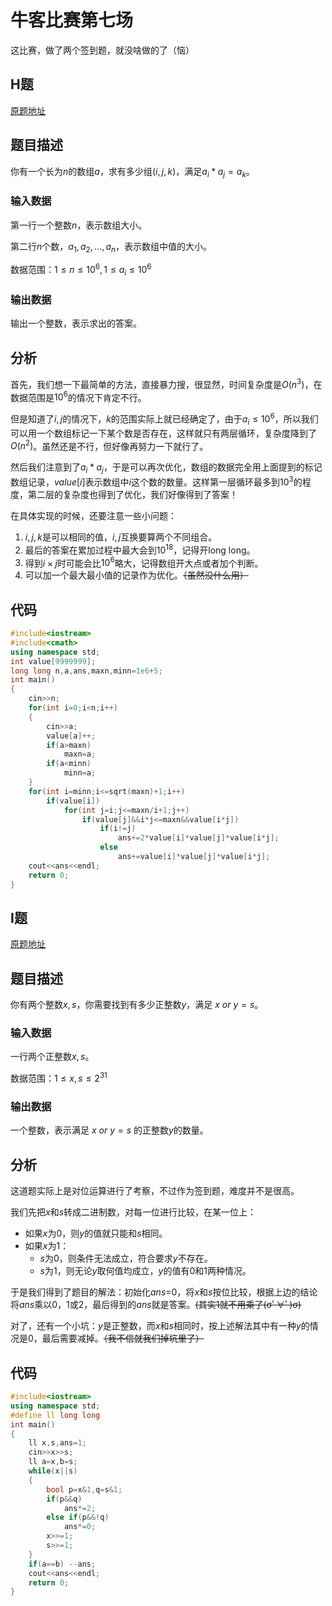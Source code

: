 # 牛客比赛第七场

这比赛，做了两个签到题，就没啥做的了（恼）

## H题
[原题地址](https://ac.nowcoder.com/acm/contest/11258/H)
## 题目描述
你有一个长为$n$的数组$a$，求有多少组$(i,j,k)$，满足$a_i*a_j=a_k$。
### 输入数据
第一行一个整数$n$，表示数组大小。

第二行$n$个数，$a_1,a_2,...,a_n$，表示数组中值的大小。

数据范围：$1 \leq n \leq 10^6 , 1 \leq a_i \leq 10^6$
### 输出数据
输出一个整数，表示求出的答案。
## 分析
首先，我们想一下最简单的方法，直接暴力搜，很显然，时间复杂度是$O(n^3)$，在数据范围是$10^6$的情况下肯定不行。

但是知道了$i,j$的情况下，$k$的范围实际上就已经确定了，由于$a_i \leq 10^6$，所以我们可以用一个数组标记一下某个数是否存在，这样就只有两层循环，复杂度降到了$O(n^2)$。虽然还是不行，但好像再努力一下就行了。

然后我们注意到了$a_i*a_j$，于是可以再次优化，数组的数据完全用上面提到的标记数组记录，$value[i]$表示数组中$i$这个数的数量。这样第一层循环最多到$10^3$的程度，第二层的复杂度也得到了优化，我们好像得到了答案！

在具体实现的时候，还要注意一些小问题：
1. $i,j,k$是可以相同的值，$i,j$互换要算两个不同组合。
2. 最后的答案在累加过程中最大会到$10^{18}$，记得开long long。
3. 得到$i \times j$时可能会比$10^6$略大，记得数组开大点或者加个判断。
4. 可以加一个最大最小值的记录作为优化。~~（虽然没什么用）~~
## 代码
```cpp
#include<iostream>
#include<cmath>
using namespace std;
int value[9999999];
long long n,a,ans,maxn,minn=1e6+5;
int main()
{
	cin>>n;
	for(int i=0;i<n;i++)
	{
		cin>>a;
		value[a]++;
		if(a>maxn)
			maxn=a;
		if(a<minn)
			minn=a;
	}
	for(int i=minn;i<=sqrt(maxn)+1;i++)
		if(value[i])
			for(int j=i;j<=maxn/i+1;j++)
				if(value[j]&&i*j<=maxn&&value[i*j])
					if(i!=j)
						ans+=2*value[i]*value[j]*value[i*j];
					else
						ans+=value[i]*value[j]*value[i*j];
	cout<<ans<<endl;
	return 0;
} 
```
## I题
[原题地址](https://ac.nowcoder.com/acm/contest/11258/I)
## 题目描述
你有两个整数$x,s$，你需要找到有多少正整数$y$，满足 $x \ or \ y = s$。
### 输入数据
一行两个正整数$x,s$。

数据范围：$1 \leq x,s \leq 2^{31}$
### 输出数据
一个整数，表示满足 $x \ or \ y = s$ 的正整数$y$的数量。
## 分析
这道题实际上是对位运算进行了考察，不过作为签到题，难度并不是很高。

我们先把$x$和$s$转成二进制数，对每一位进行比较，在某一位上：
* 如果$x$为0，则$y$的值就只能和$s$相同。
* 如果$x$为1：
	* $s$为0，则条件无法成立，符合要求$y$不存在。
	* $s$为1，则无论$y$取何值均成立，$y$的值有0和1两种情况。

于是我们得到了题目的解法：初始化$ans$=0，将$x$和$s$按位比较，根据上边的结论将$ans$乘以0，1或2，最后得到的$ans$就是答案。~~(其实1就不用乘了(σﾟ∀ﾟ)σ)~~

对了，还有一个小坑：$y$是正整数，而$x$和$s$相同时，按上述解法其中有一种$y$的情况是0，最后需要减掉。~~（我不信就我们掉坑里了）~~
## 代码
```cpp
#include<iostream>
using namespace std;
#define ll long long
int main()
{
    ll x,s,ans=1;
    cin>>x>>s;
    ll a=x,b=s;
    while(x||s)
	{
		bool p=x&1,q=s&1;
        if(p&&q)
            ans*=2;
        else if(p&&!q)
            ans*=0;
        x>>=1;
        s>>=1;       
    }
    if(a==b) --ans;
    cout<<ans<<endl;
    return 0;
}
```